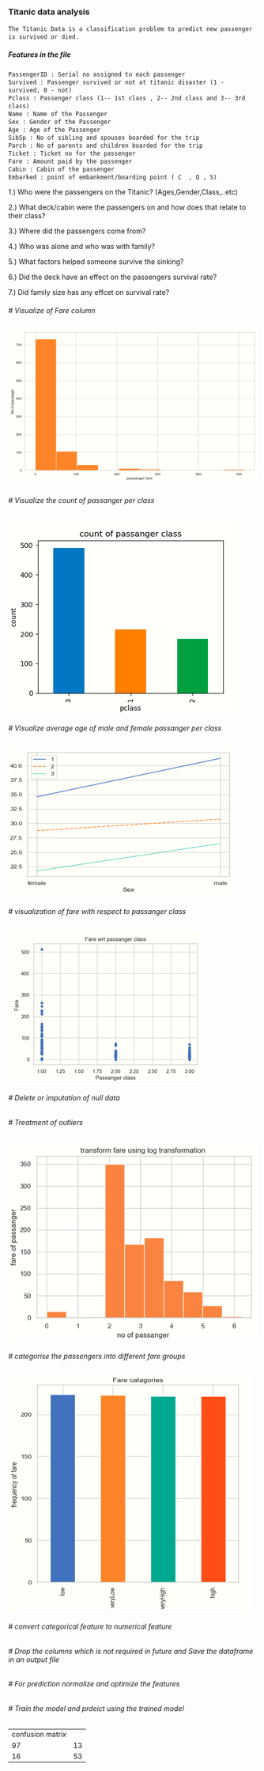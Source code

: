 ### Titanic data analysis
	The Titanic Data is a classification problem to predict new passenger is survived or died.
##### Features in the file 
    PassengerID : Serial no assigned to each passenger
    Survived : Passenger survived or not at titanic disaster (1 - survived, 0 - not)
    Pclass : Passenger class (1-- 1st class , 2-- 2nd class and 3-- 3rd class)
    Name : Name of the Passenger
    Sex : Gender of the Passenger
    Age : Age of the Passenger
    SibSp : No of sibling and spouses boarded for the trip
    Parch : No of parents and children boarded for the trip
    Ticket : Ticket no for the passenger 
    Fare : Amount paid by the passenger
    Cabin : Cabin of the passenger
    Embarked : point of embankment/boarding point ( C  , Q , S)
    
1.) Who were the passengers on the Titanic? (Ages,Gender,Class,..etc)

2.) What deck/cabin were the passengers on and how does that relate to their class?

3.) Where did the passengers come from?

4.) Who was alone and who was with family?

5.) What factors helped someone survive the sinking?

6.) Did the deck have an effect on the passengers survival rate? 

7.) Did family size has any effcet on survival rate? 

###### # Visualize of Fare column

![Visualization of Fare](https://github.com/sksumanta/DatascienceNml/blob/master/AllProjectImages/titanic/Fare.png)


###### # Visualize the count of passanger per class


![passanger class](https://github.com/sksumanta/DatascienceNml/blob/master/AllProjectImages/titanic/pclass1.PNG)


###### # Visualize average age of male and female passanger per class



![average age of passanger per class](https://github.com/sksumanta/DatascienceNml/blob/master/AllProjectImages/titanic/avgAge.png)


###### # visualization of fare with respect to passanger class


![fare wrt passanger class](https://github.com/sksumanta/DatascienceNml/blob/master/AllProjectImages/titanic/Farewrtpclass.png)

###### # Delete or imputation of null data

###### # Treatment of outliers 

![fare log transformation](https://github.com/sksumanta/DatascienceNml/blob/master/AllProjectImages/titanic/Farelogtrnsform.png)

###### # categorise the passengers into different fare groups </p>

![fare category](https://github.com/sksumanta/DatascienceNml/blob/master/AllProjectImages/titanic/fareCatagory.PNG)

###### # convert categorical feature to numerical feature

###### # Drop the columns which is not required in future and Save the dataframe in an output file

###### # For prediction normalize and optimize the features 


###### # Train the model and prdeict using the trained model

<table>
<tbody>
<tr><td>confusion matrix</td></tr>
<tr><td>97</td><td> 13</td></tr>
<tr><td>16</td><td> 53</td></tr>
</tbody>
</table>
